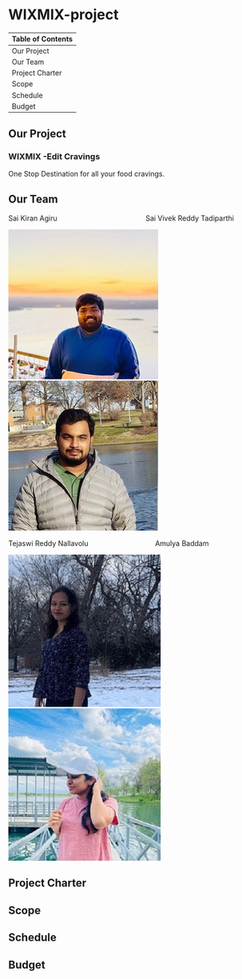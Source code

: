 # WIXMIX-project

| Table of Contents |
|-------------------|
| Our Project       |
| Our Team          |
| Project Charter   |
| Scope             |
| Schedule          |
| Budget            |


## Our Project
   ### WIXMIX -Edit Cravings
   One Stop Destination for all your food cravings.
   

## Our Team

   Sai Kiran Agiru &nbsp;&nbsp;&nbsp;&nbsp;&nbsp;&nbsp;&nbsp;&nbsp;&nbsp;&nbsp;&nbsp;&nbsp;&nbsp;&nbsp;&nbsp;&nbsp;&nbsp;&nbsp;&nbsp;&nbsp;&nbsp;&nbsp;&nbsp;&nbsp;&nbsp;&nbsp;&nbsp;&nbsp;&nbsp;&nbsp;&nbsp;&nbsp;&nbsp;&nbsp;&nbsp;&nbsp;&nbsp;&nbsp;&nbsp;&nbsp;&nbsp;&nbsp;&nbsp; Sai Vivek Reddy Tadiparthi                       

   ![sai](pictures/Saikiran.jpg) &nbsp; ![vivek](pictures/Vivek.jpg)
  

   Tejaswi Reddy Nallavolu &nbsp;&nbsp;&nbsp;&nbsp;&nbsp;&nbsp;&nbsp;&nbsp;&nbsp;&nbsp;&nbsp;&nbsp;&nbsp;&nbsp;&nbsp;&nbsp;&nbsp;&nbsp;&nbsp;&nbsp;&nbsp;&nbsp;&nbsp;&nbsp;&nbsp;&nbsp;&nbsp;&nbsp;&nbsp;&nbsp;&nbsp;&nbsp; Amulya Baddam

   ![teju](pictures/Tejaswi.jpg) &nbsp; ![amulya](pictures/Amulya.jpg)


## Project Charter



## Scope



## Schedule



## Budget
